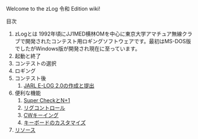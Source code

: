 Welcome to the zLog 令和 Edition wiki!

目次
1. zLogとは
1992年頃にJJ1MED横林OMを中心に東京大学アマチュア無線クラブで開発されたコンテスト用ロギングソフトウェアです。最初はMS-DOS版でしたがWindows版が開発され現在に至っています。
1. 起動と終了
1. コンテストの選択
1. ロギング
1. コンテスト後
    1. [JARL E-LOG 2.0の作成と提出](https://github.com/jr8ppg/zLog/wiki/JARL-E-LOG-2.0%E3%81%AE%E4%BD%9C%E6%88%90%E3%81%A8%E6%8F%90%E5%87%BA)
1. 便利な機能
    1. [Super CheckとN+1](https://github.com/jr8ppg/zLog/wiki/Super-Check-(N%EF%BC%8B1))
    1. [リグコントロール](https://github.com/jr8ppg/zLog/wiki/%E3%83%AA%E3%82%B0%E3%82%B3%E3%83%B3%E3%83%88%E3%83%AD%E3%83%BC%E3%83%AB)
    1. [CWキーイング](https://github.com/jr8ppg/zLog/wiki/CW%E3%82%AD%E3%83%BC%E3%82%A4%E3%83%B3%E3%82%B0)
    1. [キーボードのカスタマイズ](https://github.com/jr8ppg/zLog/wiki/%E3%82%AD%E3%83%BC%E3%83%9C%E3%83%BC%E3%83%89%E3%81%AE%E3%82%AB%E3%82%B9%E3%82%BF%E3%83%9E%E3%82%A4%E3%82%BA)
1. [リソース](https://github.com/jr8ppg/zLog/wiki/%E3%83%AA%E3%82%BD%E3%83%BC%E3%82%B9)

